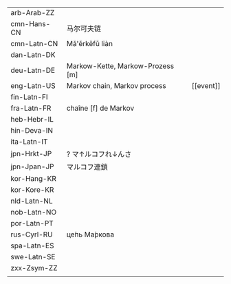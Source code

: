 | | | |
|-|-|-|
| arb-Arab-ZZ |  |  |
| cmn-Hans-CN | 马尔可夫链 |  |
| cmn-Latn-CN | Mǎ'ěrkěfū liàn |  |
| dan-Latn-DK |  |  |
| deu-Latn-DE | Markow-Kette, Markow-Prozess [m] |  |
| eng-Latn-US | Markov chain, Markov process | [[event]] |
| fin-Latn-FI |  |  |
| fra-Latn-FR | chaîne [f] de Markov |  |
| heb-Hebr-IL |  |  |
| hin-Deva-IN |  |  |
| ita-Latn-IT |  |  |
| jpn-Hrkt-JP | ? マ↑ルコフれ↓んさ |  |
| jpn-Jpan-JP | マルコフ連鎖 |  |
| kor-Hang-KR |  |  |
| kor-Kore-KR |  |  |
| nld-Latn-NL |  |  |
| nob-Latn-NO |  |  |
| por-Latn-PT |  |  |
| rus-Cyrl-RU | це́пь Ма́ркова |  |
| spa-Latn-ES |  |  |
| swe-Latn-SE |  |  |
| zxx-Zsym-ZZ |  |  |
|  |  |  |
